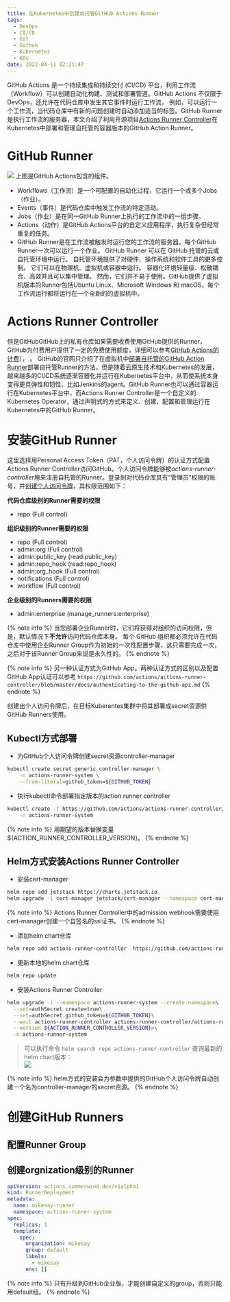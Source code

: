 ```yaml
---
title: 在Kubernetes中创建自托管GitHub Actions Runner
tags:
  - DevOps
  - CI/CD
  - Git
  - Github
  - Kubernetes
  - K8s
date: 2022-04-11 02:21:47
---
```


GitHub Actions 是一个持续集成和持续交付 (CI/CD) 平台，利用工作流（Workflow）可以创建自动化构建、测试和部署管道。GitHub Actions 不仅限于 DevOps，还允许在代码仓库中发生其它事件时运行工作流， 例如，可以运行一个工作流，当代码仓库中有新的问题创建时自动添加适当的标签。GitHub Runner是执行工作流的服务器，本文介绍了利用开源项目[Actions Runner Controller][3]在Kubernetes中部署和管理自托管的容器版本的GitHub Action Runner。

<!-- more -->

# GitHub Runner
![](1.png)
上图是GitHub Actions包含的组件。

+ Workflows（工作流）是一个可配置的自动化过程，它运行一个或多个Jobs（作业）。  
+ Events（事件）是代码仓库中触发工作流的特定活动。  
+ Jobs（作业）是在同一GitHub Runner上执行的工作流中的一组步骤。  
+ Actions（动作）是GitHub Actions平台的自定义应用程序，执行复杂但经常重复的任务。  
+ GitHub Runner是在工作流被触发时运行您的工作流的服务器。每个GitHub Runner一次可以运行一个作业。 GitHub Runner 可以在 GitHub 托管的云或自托管环境中运行。 自托管环境提供了对硬件、操作系统和软件工具的更多控制。 它们可以在物理机、虚拟机或容器中运行。 容器化环境轻量级、松散耦合、高效并且可以集中管理。 然而，它们并不易于使用。GitHub提供了虚拟机版本的Runner包括Ubuntu Linux、Microsoft Windows 和 macOS，每个工作流运行都将运行在一个全新的的虚拟机中。

# Actions Runner Controller
但是GitHubGitHub上的私有仓库如果需要收费使用GitHub提供的Runner， GitHub为付费用户提供了一定的免费使用额度，详细可以参考[GitHub Actions的计费][2]）， 。
GitHub的官网只介绍了在虚拟机中[部署自托管的GitHub Action Runner][1]部署自托管Runner的方法，但是随着云原生技术和Kubernetes的发展，越来越多的CI/CD系统逐渐容器化并运行在Kubernetes平台中，从而使系统本身变得更具弹性和韧性，比如Jenkins的agent。GitHub Runner也可以通过容器运行在Kubernetes平台中，而Actions Runner Controller是一个自定义的Kubernetes Operator，通过声明式的方式来定义、创建、配置和管理运行在Kubernetes中的GitHub Runner。

# 安装GitHub Runner
这里选择用Personal Access Token（PAT，个人访问令牌）的认证方式配置Actions Runner Controller访问GitHub。个人访问令牌能够被*actions-runner-controller*用来注册自托管的Runner。登录到对代码仓库具有“管理员”权限的账号，并[创建个人访问令牌](https://github.com/settings/tokens/new)，其权限范围如下：

**代码仓库级别的Runner需要的权限**

* repo (Full control)

**组织级别的Runner需要的权限**

* repo (Full control)
* admin:org (Full control)
* admin:public_key (read:public_key)
* admin:repo_hook (read:repo_hook)
* admin:org_hook (Full control)
* notifications (Full control)
* workflow (Full control)

**企业级别的Runners需要的权限**

* admin:enterprise (manage_runners:enterprise)

{% note info %}
当您部署企业Runner时，它们将获得对组织的访问权限，但是，默认情况下**不允许**访问代码仓库本身。 每个 GitHub 组织都必须允许在代码仓库中使用企业Runner Group作为初始的一次性配置步骤，这只需要完成一次，之后对于该Runner Group来说是永久性的。
{% endnote %}

{% note info %}
另一种认证方式为GitHub App。两种认证方式的区别以及配置GitHub App认证可以参考 ```https://github.com/actions/actions-runner-controller/blob/master/docs/authenticating-to-the-github-api.md```
{% endnote %}

创建出个人访问令牌后，在目标Kuberentes集群中将其部署成secret资源供GitHub Runners使用。

## Kubectl方式部署
+ 为GitHub个人访问令牌创建secret资源controller-manager
```bash
kubectl create secret generic controller-manager \
    -n actions-runner-system \
    --from-literal=github_token=${GITHUB_TOKEN}
```

+ 执行kubectl命令部署指定版本的action runner controller
```bash
kubectl create -f https://github.com/actions/actions-runner-controller/releases/download/${ACTION_RUNNER_CONTROLLER_VERSION}/actions-runner-controller.yaml \
    -n actions-runner-system
```
{% note info %}
用期望的版本替换变量${ACTION_RUNNER_CONTROLLER_VERSION}。
{% endnote %}

## Helm方式安装Actions Runner Controller
+ 安装cert-manager  
```bash
helm repo add jetstack https://charts.jetstack.io
helm upgrade -i cert-manager jetstack/cert-manager --namespace cert-manager --create-namespace --version ${CERT_MANAGER_VERSION} --set installCRDs=true
```
{% note info %}
Actions Runner Controller中的admission webhook需要使用cert-manager创建一个自签名的ssl证书。
{% endnote %}

+ 添加helm chart仓库  
```bash
helm repo add actions-runner-controller  https://github.com/actions-runner-controller/actions-runner-controller
```

+ 更新本地的helm chart仓库  
```bash
helm repo update
```

+ 安装Actions Runner Controller  
```bash
helm upgrade -i --namespace actions-runner-system --create-namespace\
  --set=authSecret.create=true\
  --set=authSecret.github_token=${GITHUB_TOKEN}\
  --wait actions-runner-controller actions-runner-controller/actions-runner-controller\
  --version ${ACTION_RUNNER_CONTROLLER_VERSION}>\
  -n actions-runner-system
```

  > 可以执行命令 ```helm search repo actions-runner-controller``` 查询最新的helm chart版本：  
  > ![](2.png)  

  {% note info %}
  helm方式的安装会为参数中提供的GitHub个人访问令牌自动创建一个名为controller-manager的secret资源。
  {% endnote %}


# 创建GitHub Runners
## 配置Runner Group

## 创建orgnization级别的Runner

```yaml
apiVersion: actions.summerwind.dev/v1alpha1
kind: RunnerDeployment
metadata:
  name: mikesay-runner
  namespace: actions-runner-system
spec:
  replicas: 1
  template:
    spec:
      organization: mikesay
      group: default
      labels:
        - mikesay
      env: []
```
{% note info %}
只有升级到GitHub企业版，才能创建自定义的group，否则只能用default组。
{% endnote %}

[1]: https://docs.github.com/en/enterprise-cloud@latest/actions/hosting-your-own-runners/adding-self-hosted-runners
[2]: https://docs.github.com/en/billing/managing-billing-for-github-actions/about-billing-for-github-actions#about-spending-limits
[3]: https://github.com/actions/actions-runner-controller
[4]: https://github.com/actions/actions-runner-controller/blob/master/docs/authenticating-to-the-github-api.md
